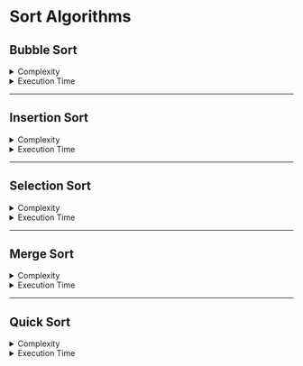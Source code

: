 # Sort Algorithms

## Bubble Sort
<details>
  <summary>Complexity</summary><br/>

  > Time Complexity
  - Best Case = O(n)
  - Average Case = O(n²)
  - Worst Case = O(n²)

  > Space Complexity
  - O(1)
</details>

<details>
  <summary>Execution Time</summary><br/>

  > 100.000 Registers
  - Disordered array = ~22 seconds (~0.36 minutes)
  - Ordered array = ~0 seconds

  > 1.000.000 Registers
  - Disordered array = ~2266 seconds (~37 minutes)
  - Ordered array = ~0.003 seconds
</details>

---

## Insertion Sort
<details>
  <summary>Complexity</summary><br/>

  > Time Complexity
  - Best Case = O(n)
  - Average Case = O(n²)
  - Worst Case = O(n²)

  > Space Complexity
  - O(1)
</details>

<details>
  <summary>Execution Time</summary><br/>

  > 100.000 Registers
  - Disordered array = ~4.4 seconds (~0.78 minutes)
  - Ordered array = ~0.001 seconds

  > 1.000.000 Registers
  - Disordered array = ~475 seconds (~8 minutes)
  - Ordered array = ~0.003 seconds
</details>

---

## Selection Sort
<details>
  <summary>Complexity</summary><br/>

  > Time Complexity
  - Best Case = O(n²)
  - Average Case = O(n²)
  - Worst Case = O(n²)

  > Space Complexity
  - O(1)
</details>

<details>
  <summary>Execution Time</summary><br/>

  > 100.000 Registers
  - Disordered array = ~9 seconds (~0.15 minutes)
  - Ordered array = ~9 seconds (~0.15 minutes)

  > 1.000.000 Registers
  - Disordered array = ~964 seconds (~16 minutes)
  - Ordered array = ~926 seconds (~15.4 minutes)
</details>

---

## Merge Sort
<details>
  <summary>Complexity</summary><br/>

  > Time Complexity
  - Best Case = O(n*log(n))
  - Average Case = O(n*log(n))
  - Worst Case = O(n*log(n))

  > Space Complexity
  - O(n)
</details>

<details>
  <summary>Execution Time</summary><br/>

  > 100.000 Registers
  - Disordered array = ~0.10 seconds (~0.0016 minutes)
  - Ordered array = ~0.098 seconds (~0.0016 minutes)

  > 1.000.000 Registers
  - Disordered array = ~0.97 seconds (~0.016 minutes)
  - Ordered array = ~0.094 seconds (~0.016 minutes)

  > 100.000.000 Registers
  - Disordered array = ~10 seconds (~0.16 minutes)
  - Ordered array = ~9.8 seconds (~0.16 minutes)
</details>

---

## Quick Sort
<details>
  <summary>Complexity</summary><br/>

  > Time Complexity
  - Best Case = O(n*log(n))
  - Average Case = O(n*log(n))
  - Worst Case = O(n²)

  > Space Complexity
  - O(log(n))
</details>

<details>
  <summary>Execution Time</summary><br/>

  > 100.000 Registers
  - ~0.01 seconds

  > 1.000.000 Registers
  - ~0.18 seconds

  > 10.000.000 Registers
  - ~7.3 seconds

  > 100.000.000 Registers
  - ~600 seconds
</details>
